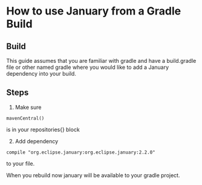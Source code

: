 How to use January from a Gradle Build
======================================

Build
-----
This guide assumes that you are familiar with gradle and have a build.gradle file or other named gradle where you would like to add a January dependency into your build.

Steps
-----
1. Make sure  
~~~~ 
mavenCentral()
~~~~  
is in your repositories{} block


2. Add dependency 
~~~~ 
compile "org.eclipse.january:org.eclipse.january:2.2.0" 
~~~~ 
to your file.

When you rebuild now january will be available to your gradle project.


